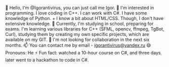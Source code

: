 👋 Hello, I'm @Igorantivirus, you can just call me Igor.
👀 I'm interested in programming. I love coding in C++. I can work with C#. I have some knowledge of Python. + I know a bit about HTML/CSS. Though, I don't have extensive knowledge.
🌱 Currently, I'm studying in school, preparing for exams. I'm learning various libraries for C++ (SFML, opencv, ffmpeg, TgBot, Curl), studying them by creating my own specific projects, which are available on my GIT.
💞️ I'm not looking for collaboration in the next six months.
📫 You can contact me by email - igorantivirus@yandex.ru
😄 Pronouns: He
⚡ Fun fact: watched a 10-hour course on C#, and three days later went to a hackathon to code in C#.
